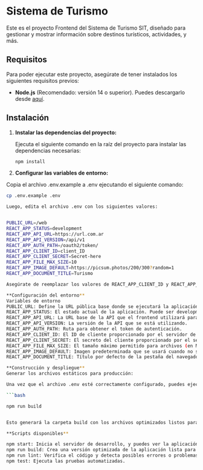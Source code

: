 # Sistema de Turismo

Este es el proyecto Frontend del Sistema de Turismo SIT, diseñado para gestionar y mostrar información sobre destinos turísticos, actividades, y más.

## Requisitos

Para poder ejecutar este proyecto, asegúrate de tener instalados los siguientes requisitos previos:

- **Node.js** (Recomendado: versión 14 o superior). Puedes descargarlo desde [aquí](https://nodejs.org/).

## Instalación

1. **Instalar las dependencias del proyecto:**

   Ejecuta el siguiente comando en la raíz del proyecto para instalar las dependencias necesarias:

   ```bash
   npm install

2. **Configurar las variables de entorno:**

Copia el archivo .env.example a .env ejecutando el siguiente comando:

 ```bash
cp .env.example .env

Luego, edita el archivo .env con los siguientes valores:


PUBLIC_URL=/web
REACT_APP_STATUS=development
REACT_APP_API_URL=https://url.com.ar
REACT_APP_API_VERSION=/api/v1
REACT_APP_AUTH_PATH=/oauth2/token/
REACT_APP_CLIENT_ID=client_ID
REACT_APP_CLIENT_SECRET=Secret-here
REACT_APP_FILE_MAX_SIZE=10
REACT_APP_IMAGE_DEFAULT=https://picsum.photos/200/300?random=1
REACT_APP_DOCUMENT_TITLE=Turismo

Asegúrate de reemplazar los valores de REACT_APP_CLIENT_ID y REACT_APP_CLIENT_SECRET con los datos correspondientes de tu aplicación.

**Configuración del entorno**
Variables de entorno
PUBLIC_URL: Define la URL pública base donde se ejecutará la aplicación. Por ejemplo, /web si la aplicación estará bajo esa ruta en el servidor.
REACT_APP_STATUS: El estado actual de la aplicación. Puede ser development, production, etc.
REACT_APP_API_URL: La URL base de la API que el frontend utilizará para hacer solicitudes.
REACT_APP_API_VERSION: La versión de la API que se está utilizando.
REACT_APP_AUTH_PATH: Ruta para obtener el token de autenticación.
REACT_APP_CLIENT_ID: El ID de cliente proporcionado por el servidor de autenticación.
REACT_APP_CLIENT_SECRET: El secreto del cliente proporcionado por el servidor de autenticación.
REACT_APP_FILE_MAX_SIZE: El tamaño máximo permitido para archivos (en MB) que los usuarios puedan cargar.
REACT_APP_IMAGE_DEFAULT: Imagen predeterminada que se usará cuando no se encuentre una imagen de destino.
REACT_APP_DOCUMENT_TITLE: Título por defecto de la pestaña del navegador.

**Construcción y despliegue**
Generar los archivos estáticos para producción:

Una vez que el archivo .env esté correctamente configurado, puedes ejecutar el siguiente comando para construir los archivos estáticos (HTML, JS, CSS) que serán servidos por el servidor web:

 ```bash

npm run build


Esto generará la carpeta build con los archivos optimizados listos para ser desplegados.

**Scripts disponibles**

npm start: Inicia el servidor de desarrollo, y puedes ver la aplicación en http://localhost:3000.
npm run build: Crea una versión optimizada de la aplicación lista para producción.
npm run lint: Verifica el código y detecta posibles errores o problemas de estilo.
npm test: Ejecuta las pruebas automatizadas.